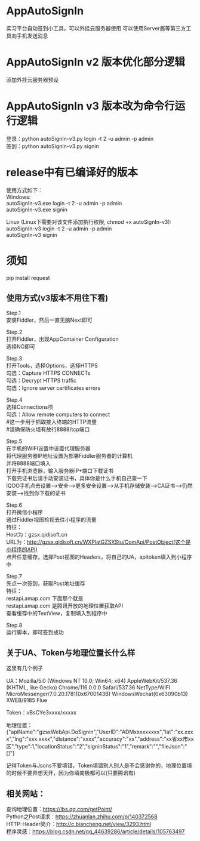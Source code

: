 # AppAutoSignIn
实习平台自动签到小工具，可以外挂云服务器使用
可以使用Server酱等第三方工具向手机发送消息

# AppAutoSignIn v2 版本优化部分逻辑
添加外挂云服务器预设

# AppAutoSignIn v3 版本改为命令行运行逻辑
登录：python autoSignIn-v3.py login -t 2 -u admin -p admin </br>
签到：python autoSignIn-v3.py signin

# release中有已编译好的版本
使用方式如下：
</br>
Windows:
</br>
autoSignIn-v3.exe login -t 2 -u admin -p admin
</br>
autoSignIn-v3.exe signin
</br>

Linux (Linux下需要对该文件添加执行权限, chmod +x autoSignIn-v3):
</br>
autoSignIn-v3 login -t 2 -u admin -p admin
</br>
autoSignIn-v3 signin
</br>
 
# 须知
pip install request

## 使用方式(v3版本不用往下看)
Step.1 </br>
安装Fiddler，然后一直无脑Next即可

Step.2 </br>
打开Fiddler，出现AppContainer Configuration </br>
选择NO即可 </br>

Step.3 </br>
打开Tools，选择Options，选择HTTPS </br>
勾选：Capture HTTPS CONNECTs </br>
勾选：Decrypt HTTPS traffic </br>
勾选：Ignore server certificates errors </br>

Step.4 </br>
选择Connections项 </br>
勾选：Allow remote computers to connect </br>
#这一步用于抓取接入终端的HTTP流量 </br>
#请确保防火墙有放行8888/tcp端口 </br>

Step.5 </br>
在手机的WIFI设置中设置代理服务器 </br>
将代理服务器IP地址设置为部署Fiddler服务器的计算机 </br>
并将8888端口填入 </br>
打开手机浏览器，输入服务器IP+端口下载证书 </br>
下载完证书后请手动安装证书，具体你是什么手机自己查一下 </br>
IQOO手机点击设置-->安全-->更多安全设置-->从手机存储安装-->CA证书-->仍然安装-->找到你下载的证书

Step.6 </br>
打开微信小程序 </br>
通过Fiddler视图检视去往小程序的流量 </br>
特征： </br>
Host为：gzsx.qidisoft.cn </br>
URL为：http://gzsx.qidisoft.cn/WXPlatGZSXStu/ComApi/PostObject(这个是小程序的API) </br>
点开任意缓存，选择Post视图的Headers，将自己的UA，apitoken填入到小程序中 </br>

Step.7 </br>
先点一次签到，获取Post地址缓存 </br>
特征： </br>
restapi.amap.com 下面那个就是 </br>
restapi.amap.com 是腾讯开放的地理位置获取API </br>
查看缓存中的TextView，复制填入到程序中

Step.8 </br>
运行脚本，即可签到成功


## 关于UA、Token与地理位置长什么样
这里有几个例子

UA：Mozilla/5.0 (Windows NT 10.0; Win64; x64) AppleWebKit/537.36 (KHTML, like Gecko) Chrome/116.0.0.0 Safari/537.36 NetType/WIFI MicroMessenger/7.0.20.1781(0x6700143B) WindowsWechat(0x63090b13) XWEB/9185 Flue </br>

Token：vBsCYe3xxxx/xxxxx </br>

地理位置：{"apiName":"gzsxWebApi.DoSignin","UserID":"ADMxxxxxxxxx","lat":"xx.xxxx","lng":"xxx.xxxx","distance":"xxxx","accuracy":"xx","address":"xx省xx市xx区","type":1,"locationStatus":"2","signinStatus":"1","remark":"","fileJson":"[]"}

记得Token与Jsons不要填错，Token填错别人别人是不会感谢你的，地理位置填的时候不要异想天开，因为你填南极都可以(只要腾讯有)


## 相关网站：
查询地理位置：https://lbs.qq.com/getPoint/ </br>
Python之Post请求：https://zhuanlan.zhihu.com/p/140372568 </br>
HTTP-Header简介：http://c.biancheng.net/view/3293.html </br>
程序灵感：https://blog.csdn.net/qq_44639286/article/details/105763497 </br>
